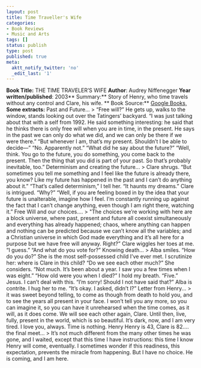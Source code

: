 ```yaml
---
layout: post
title: Time Traveller's Wife
categories:
- Book Reviews
- Music and Arts
tags: []
status: publish
type: post
published: true
meta:
  aktt_notify_twitter: 'no'
  _edit_last: '1'
---
```

**Book Title:** THE TIME TRAVELER’S WIFE **Author**: Audrey Niffenegger **Year written/published**: 2003** Summary:** Story of Henry, who time travels without any control and Clare, his wife. ** Book Source:** [Google Books,](http://books.google.com/books?id=n2RhAAAAMAAJ&q=time+traveller%27s+wife&dq=time+traveller%27s+wife&cd=1) **Some extracts:** Past and Future... > “Free will?” He gets up, walks to the window, stands looking out over the Tatingers’ backyard. “I was just talking about that with a self from 1992. He said something interesting: he said that he thinks there is only free will when you are in time, in the present. He says in the past we can only do what we did, and we can only be there if we were there.” “But whenever I am, that’s my present. Shouldn’t I be able to decide—” “No. Apparently not.” “What did he say about the future?” “Well, think. You go to the future, you do something, you come back to the present. Then the thing that you did is part of your past. So that’s probably inevitable, too.”
Determinism and creating the future... > Clare shrugs. “But sometimes you tell me something and I feel like the future is already there, you know? Like my future has happened in the past and I can’t do anything about it.” “That’s called determinism,” I tell her. “It haunts my dreams.” Clare is intrigued. “Why?” “Well, if you are feeling boxed in by the idea that your future is unalterable, imagine how I feel. I’m constantly running up against the fact that I can’t change anything, even though I am right there, watching it.”
Free Will and our choices.... > "The choices we’re working with here are a block universe, where past, present and future all coexist simultaneously and everything has already happened; chaos, where anything can happen and nothing can be predicted because we can’t know all the variables; and a Christian universe in which God made everything and it’s all here for a purpose but we have free will anyway. Right?” Clare wiggles her toes at me. “I guess.” “And what do you vote for?”
Knowing death... > Alba smiles. “How do you do?” She is the most self-possessed child I’ve ever met. I scrutinize her: where is Clare in this child? “Do we see each other much?” She considers. “Not much. It’s been about a year. I saw you a few times when I was eight.” “How old were you when I died?” I hold my breath. “Five.” Jesus. I can’t deal with this. “I’m sorry! Should I not have said that?” Alba is contrite. I hug her to me. “It’s okay. I asked, didn’t I?”
Letter from Henry... > it was sweet beyond telling, to come as though from death to hold you, and to see the years all present in your face. I won’t tell you any more, so you can imagine it, so you can have it unrehearsed when the time comes, as it will, as it does come. We will see each other again, Clare. Until then, live, fully, present in the world, which is so beautiful. It’s dark, now, and I am very tired. I love you, always. Time is nothing. Henry
Henry is 43, Clare is 82.... the final meet... > It’s not much different from the many other times he was gone, and I waited, except that this time I have instructions: this time I know Henry will come, eventually. I sometimes wonder if this readiness, this expectation, prevents the miracle from happening. But I have no choice. He is coming, and I am here.

